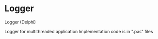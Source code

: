 # Logger
Logger (Delphi)

Logger for multithreaded application
Implementation code is in ".pas" files
